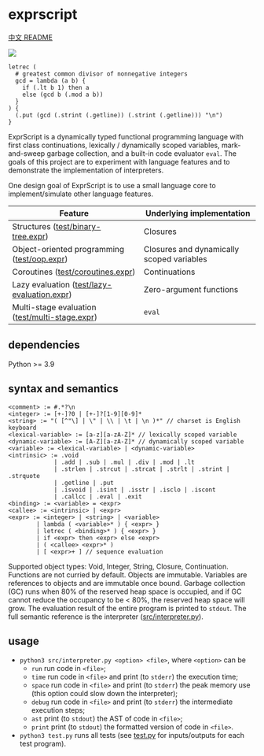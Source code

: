 # exprscript

[中文 README](README-CN.md)

![](https://github.com/sdingcn/expr/actions/workflows/auto-test.yml/badge.svg)

```
letrec (
  # greatest common divisor of nonnegative integers
  gcd = lambda (a b) {
    if (.lt b 1) then a
    else (gcd b (.mod a b))
  }
) {
  (.put (gcd (.strint (.getline)) (.strint (.getline))) "\n")
}
```

ExprScript is a dynamically typed functional programming language with first class continuations,
lexically / dynamically scoped variables, mark-and-sweep garbage collection,
and a built-in code evaluator `eval`.
The goals of this project are to experiment with language features
and to demonstrate the implementation of interpreters.

One design goal of ExprScript is to use a small language core
to implement/simulate other language features.

| Feature | Underlying implementation |
| --- | --- |
| Structures ([test/binary-tree.expr](test/binary-tree.expr)) | Closures |
| Object-oriented programming ([test/oop.expr](test/oop.expr)) | Closures and dynamically scoped variables |
| Coroutines ([test/coroutines.expr](test/coroutines.expr)) | Continuations |
| Lazy evaluation ([test/lazy-evaluation.expr](test/lazy-evaluation.expr)) | Zero-argument functions |
| Multi-stage evaluation ([test/multi-stage.expr](test/multi-stage.expr)) | `eval` |

## dependencies

Python >= 3.9

## syntax and semantics

```
<comment> := #.*?\n
<integer> := [+-]?0 | [+-]?[1-9][0-9]*
<string> := "( [^"\] | \" | \\ | \t | \n )*" // charset is English keyboard
<lexical-variable> := [a-z][a-zA-Z]* // lexically scoped variable
<dynamic-variable> := [A-Z][a-zA-Z]* // dynamically scoped variable
<variable> := <lexical-variable> | <dynamic-variable>
<intrinsic> := .void
             | .add | .sub | .mul | .div | .mod | .lt
             | .strlen | .strcut | .strcat | .strlt | .strint | .strquote
             | .getline | .put
             | .isvoid | .isint | .isstr | .isclo | .iscont
             | .callcc | .eval | .exit
<binding> := <variable> = <expr>
<callee> := <intrinsic> | <expr>
<expr> := <integer> | <string> | <variable>
        | lambda ( <variable>* ) { <expr> }
        | letrec ( <binding>* ) { <expr> }
        | if <expr> then <expr> else <expr>
        | ( <callee> <expr>* )
        | [ <expr>+ ] // sequence evaluation
```

Supported object types: Void, Integer, String, Closure, Continuation.
Functions are not curried by default.
Objects are immutable.
Variables are references to objects and are immutable once bound.
Garbage collection (GC) runs when 80% of the reserved heap space is occupied,
and if GC cannot reduce the occupancy to be < 80%, the reserved heap space will grow.
The evaluation result of the entire program is printed to `stdout`.
The full semantic reference is the interpreter ([src/interpreter.py](src/interpreter.py)).

## usage

+ `python3 src/interpreter.py <option> <file>`, where `<option>` can be
  - `run` run code in `<file>`;
  - `time` run code in `<file>` and print (to `stderr`) the execution time;
  - `space` run code in `<file>` and print (to `stderr`) the peak memory use (this option could slow down the interpreter);
  - `debug` run code in `<file>` and print (to `stderr`) the intermediate execution steps;
  - `ast` print (to `stdout`) the AST of code in `<file>`;
  - `print` print (to `stdout`) the formatted version of code in `<file>`.
+ `python3 test.py` runs all tests (see [test.py](test.py) for inputs/outputs for each test program).
